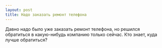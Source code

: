 ```yaml
---
layout: post 
title: Надо заказать ремонт телефона 
--- 
```

Давно надо было уже заказать ремонт телефона, но решился обратиться в какую-нибудь компанию только сейчас. Кто знает, куда лучше обратиться?
